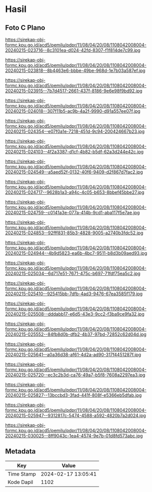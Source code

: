 # Hasil

## Foto C Plano

https://sirekap-obj-formc.kpu.go.id/acd5/pemilu/pdpr/11/08/04/20/08/1108042008004-20240215-023716--8c3101ea-d024-42fd-8307-f1f814de7c99.jpg

https://sirekap-obj-formc.kpu.go.id/acd5/pemilu/pdpr/11/08/04/20/08/1108042008004-20240215-023818--8b4463e6-bbbe-49be-968d-1e7b03a587ef.jpg

https://sirekap-obj-formc.kpu.go.id/acd5/pemilu/pdpr/11/08/04/20/08/1108042008004-20240215-023915--7b7d4517-2661-437f-8186-9e6e98f9bd92.jpg

https://sirekap-obj-formc.kpu.go.id/acd5/pemilu/pdpr/11/08/04/20/08/1108042008004-20240215-024018--307f11b5-ac9b-4a2f-9990-d91a557ee07f.jpg

https://sirekap-obj-formc.kpu.go.id/acd5/pemilu/pdpr/11/08/04/20/08/1108042008004-20240215-024354--e07f0a1e-7218-451d-9c94-200424667b23.jpg

https://sirekap-obj-formc.kpu.go.id/acd5/pemilu/pdpr/11/08/04/20/08/1108042008004-20240215-024103--4f2a3387-d1cf-4b82-b5df-62a3d244e42c.jpg

https://sirekap-obj-formc.kpu.go.id/acd5/pemilu/pdpr/11/08/04/20/08/1108042008004-20240215-024549--a5aed52f-0132-40f6-9409-d2f867d7fac2.jpg

https://sirekap-obj-formc.kpu.go.id/acd5/pemilu/pdpr/11/08/04/20/08/1108042008004-20240215-024717--9628b1a3-a94c-4c05-b653-8bbef45bbe27.jpg

https://sirekap-obj-formc.kpu.go.id/acd5/pemilu/pdpr/11/08/04/20/08/1108042008004-20240215-024759--c0141a3e-077a-414b-9cd1-aba117f5e7ae.jpg

https://sirekap-obj-formc.kpu.go.id/acd5/pemilu/pdpr/11/08/04/20/08/1108042008004-20240215-024853--92fff831-85b3-4828-9005-a2740b3fdc52.jpg

https://sirekap-obj-formc.kpu.go.id/acd5/pemilu/pdpr/11/08/04/20/08/1108042008004-20240215-024944--4b9d5823-ea6b-4bc7-9511-b8d3b09aed93.jpg

https://sirekap-obj-formc.kpu.go.id/acd5/pemilu/pdpr/11/08/04/20/08/1108042008004-20240215-025034--6d717e51-7671-475c-b697-71fdf75ea5c2.jpg

https://sirekap-obj-formc.kpu.go.id/acd5/pemilu/pdpr/11/08/04/20/08/1108042008004-20240215-025410--925415bb-7dfb-4ad3-9476-67ea3585f179.jpg

https://sirekap-obj-formc.kpu.go.id/acd5/pemilu/pdpr/11/08/04/20/08/1108042008004-20240215-025508--dddabb17-e6d5-43e3-9cc2-f3ba9ce9fa32.jpg

https://sirekap-obj-formc.kpu.go.id/acd5/pemilu/pdpr/11/08/04/20/08/1108042008004-20240215-025552--84fb8d0b-dfb2-4b37-97bd-72852c62d04d.jpg

https://sirekap-obj-formc.kpu.go.id/acd5/pemilu/pdpr/11/08/04/20/08/1108042008004-20240215-025641--a0a36d38-af61-4d2a-ad90-317f4451287f.jpg

https://sirekap-obj-formc.kpu.go.id/acd5/pemilu/pdpr/11/08/04/20/08/1108042008004-20240215-025720--ec3c2b3d-ca76-49a7-b5f8-7608a2297ea3.jpg

https://sirekap-obj-formc.kpu.go.id/acd5/pemilu/pdpr/11/08/04/20/08/1108042008004-20240215-025827--13bccbd3-3fad-441f-808f-e5366eb5dfab.jpg

https://sirekap-obj-formc.kpu.go.id/acd5/pemilu/pdpr/11/08/04/20/08/1108042008004-20240215-025947--9312817c-5474-4588-a592-4820b7a2d024.jpg

https://sirekap-obj-formc.kpu.go.id/acd5/pemilu/pdpr/11/08/04/20/08/1108042008004-20240215-030025--8ff9043c-1ea4-4574-9e7b-01d8fd573abc.jpg


## Metadata

| Key        | Value               |
| ---------- | ------------------- |
| Time Stamp | 2024-02-17 13:05:41 |
| Kode Dapil | 1102                |



